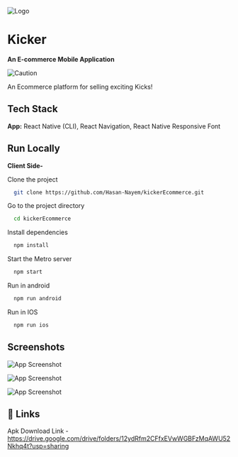 
![Logo](https://i.ibb.co/Yyrp9g6/ic-launcher.png)


# Kicker
**An E-commerce Mobile Application**

![Caution ](https://img.shields.io/badge/Caution-This%20project%20is%20still%20being%20developed-green?labelColor=red&style=flat)

An Ecommerce platform for selling exciting Kicks!


## Tech Stack

**App:**  React Native (CLI), React Navigation, React Native Responsive Font 

## Run Locally

**Client Side-**

Clone the project

```bash
  git clone https://github.com/Hasan-Nayem/kickerEcommerce.git
```

Go to the project directory

```bash
  cd kickerEcommerce
```

Install dependencies

```bash
  npm install
```

Start the Metro server

```bash
  npm start 
```

Run in android

```bash
  npm run android 
```

Run in IOS

```bash
  npm run ios 
```
## Screenshots

![App Screenshot](https://i.ibb.co/SNGWBsf/Screenshot-13.png)

![App Screenshot](https://i.ibb.co/sKPN1sx/Screenshot-15.png)

![App Screenshot](https://i.ibb.co/fFrMNkv/Screenshot-14.png)




## 🔗 Links

Apk Download Link - https://drive.google.com/drive/folders/12ydRfm2CFfxEVwWGBFzMqAWU52Nkhq4t?usp=sharing

